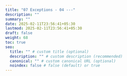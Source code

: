 ```yaml
---
title: "07 Exceptions - 04 ---"
description: ""
summary: ""
date: 2025-02-11T23:56:41+05:30
lastmod: 2025-02-11T23:56:41+05:30
draft: false
weight: 68
toc: true
seo:
  title: "" # custom title (optional)
  description: "" # custom description (recommended)
  canonical: "" # custom canonical URL (optional)
  noindex: false # false (default) or true
---
```

